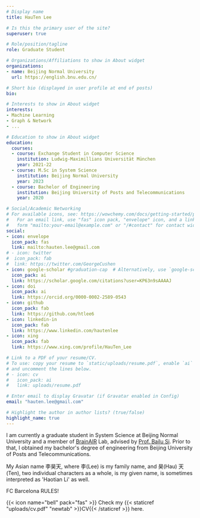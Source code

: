 ```yaml
---
# Display name
title: HauTen Lee

# Is this the primary user of the site?
superuser: true

# Role/position/tagline
role: Graduate Student

# Organizations/Affiliations to show in About widget
organizations:
- name: Beijing Normal University
  url: https://english.bnu.edu.cn/

# Short bio (displayed in user profile at end of posts)
bio: 

# Interests to show in About widget
interests:
- Machine Learning
- Graph & Network
- ...

# Education to show in About widget
education:
  courses:
  - course: Exchange Student in Computer Science
    institution: Ludwig-Maximillians Universität München
    year: 2021-22
  - course: M.Sc in System Science
    institution: Beijing Normal University
    year: 2023 
  - course: Bachelor of Engineering
    institution: Beijing University of Posts and Telecommunications
    year: 2020

# Social/Academic Networking
# For available icons, see: https://wowchemy.com/docs/getting-started/page-builder/#icons
#   For an email link, use "fas" icon pack, "envelope" icon, and a link in the
#   form "mailto:your-email@example.com" or "/#contact" for contact widget.
social:
- icon: envelope
  icon_pack: fas
  link: mailto:hauten.lee@gmail.com
# - icon: twitter
#  icon_pack: fab
#  link: https://twitter.com/GeorgeCushen
- icon: google-scholar #graduation-cap  # Alternatively, use `google-scholar` icon from `ai` icon pack
  icon_pack: ai
  link: https://scholar.google.com/citations?user=KP63n9sAAAAJ
- icon: doi
  icon_pack: ai
  link: https://orcid.org/0000-0002-2589-0543
- icon: github
  icon_pack: fab
  link: https://github.com/htlee6
- icon: linkedin-in
  icon_pack: fab
  link: https://www.linkedin.com/hautenlee
- icon: xing
  icon_pack: fab
  link: https://www.xing.com/profile/HauTen_Lee

# Link to a PDF of your resume/CV.
# To use: copy your resume to `static/uploads/resume.pdf`, enable `ai` icons in `params.toml`, 
# and uncomment the lines below.
# - icon: cv
#   icon_pack: ai
#   link: uploads/resume.pdf

# Enter email to display Gravatar (if Gravatar enabled in Config)
email: "hauten.lee@gmail.com"

# Highlight the author in author lists? (true/false)
highlight_name: true
---
```


I am currently a graduate student in System Science at Beijing Normal University and a member of [BrainAIR](http://www.brainair.cn) Lab, advised by [Prof. Bailu Si](https://sss.bnu.edu.cn/tabid/143/ArticleID/462/frtid/144/Default.aspx). Prior to that, I obtained my bachelor's degree of engineering from Beijing University of Posts and Telecommunications.

My Asian name 李昊天, where 李(Lee) is my family name, and 昊(Hau) 天(Ten), two individual characters as a whole, is my given name, is sometimes interpreted as 'Haotian Li' as well.

FC Barcelona RULES!

{{< icon name="bell" pack="fas" >}} Check my {{< staticref "uploads/cv.pdf" "newtab" >}}CV{{< /staticref >}} here.
